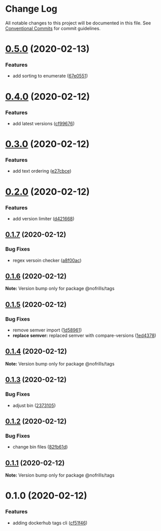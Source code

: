 # Change Log

All notable changes to this project will be documented in this file.
See [Conventional Commits](https://conventionalcommits.org) for commit guidelines.

# [0.5.0](https://github.com/nativecode-dev/cli-tools/compare/@nofrills/tags@0.4.0...@nofrills/tags@0.5.0) (2020-02-13)


### Features

* add sorting to enumerate ([67e0551](https://github.com/nativecode-dev/cli-tools/commit/67e05516c3fc470eb022291e7dbb9747b99a000a))





# [0.4.0](https://github.com/nativecode-dev/cli-tools/compare/@nofrills/tags@0.3.0...@nofrills/tags@0.4.0) (2020-02-12)


### Features

* add latest versions ([cf99676](https://github.com/nativecode-dev/cli-tools/commit/cf99676d50def0de83b79ed654d85ed6a223fb0d))





# [0.3.0](https://github.com/nativecode-dev/cli-tools/compare/@nofrills/tags@0.2.0...@nofrills/tags@0.3.0) (2020-02-12)


### Features

* add text ordering ([e27cbce](https://github.com/nativecode-dev/cli-tools/commit/e27cbceeaea8ae579a551dd8091d2ca77e536e95))





# [0.2.0](https://github.com/nativecode-dev/cli-tools/compare/@nofrills/tags@0.1.7...@nofrills/tags@0.2.0) (2020-02-12)


### Features

* add version limiter ([d421668](https://github.com/nativecode-dev/cli-tools/commit/d421668a1efbfd0effd30c458df11d9dfafa6359))





## [0.1.7](https://github.com/nativecode-dev/cli-tools/compare/@nofrills/tags@0.1.6...@nofrills/tags@0.1.7) (2020-02-12)


### Bug Fixes

* regex versoin checker ([a8f00ac](https://github.com/nativecode-dev/cli-tools/commit/a8f00ac7804e3a913a73a795d65aec856d5e13ee))





## [0.1.6](https://github.com/nativecode-dev/cli-tools/compare/@nofrills/tags@0.1.5...@nofrills/tags@0.1.6) (2020-02-12)

**Note:** Version bump only for package @nofrills/tags





## [0.1.5](https://github.com/nativecode-dev/cli-tools/compare/@nofrills/tags@0.1.4...@nofrills/tags@0.1.5) (2020-02-12)


### Bug Fixes

* remove semver import ([1d58961](https://github.com/nativecode-dev/cli-tools/commit/1d58961e4850ce06eaec5bf3b5406e6e6d814b29))
* **replace semver:** replaced semver with compare-versions ([1ed4378](https://github.com/nativecode-dev/cli-tools/commit/1ed4378457a1c1688a32101ba6c050025de74f75))





## [0.1.4](https://github.com/nativecode-dev/cli-tools/compare/@nofrills/tags@0.1.3...@nofrills/tags@0.1.4) (2020-02-12)

**Note:** Version bump only for package @nofrills/tags





## [0.1.3](https://github.com/nativecode-dev/cli-tools/compare/@nofrills/tags@0.1.2...@nofrills/tags@0.1.3) (2020-02-12)


### Bug Fixes

* adjust bin ([2373105](https://github.com/nativecode-dev/cli-tools/commit/2373105375cbd629850da0fd426a2e785d389390))





## [0.1.2](https://github.com/nativecode-dev/cli-tools/compare/@nofrills/tags@0.1.1...@nofrills/tags@0.1.2) (2020-02-12)


### Bug Fixes

* change bin files ([82fb61d](https://github.com/nativecode-dev/cli-tools/commit/82fb61df8f75bb22ebaff6acab27f8ff43d56d53))





## [0.1.1](https://github.com/nativecode-dev/cli-tools/compare/@nofrills/tags@0.1.0...@nofrills/tags@0.1.1) (2020-02-12)

**Note:** Version bump only for package @nofrills/tags





# 0.1.0 (2020-02-12)


### Features

* adding dockerhub tags cli ([cf51f46](https://github.com/nativecode-dev/cli-tools/commit/cf51f46a2a5a28902e6d912583f0c950ecf6be6a))
